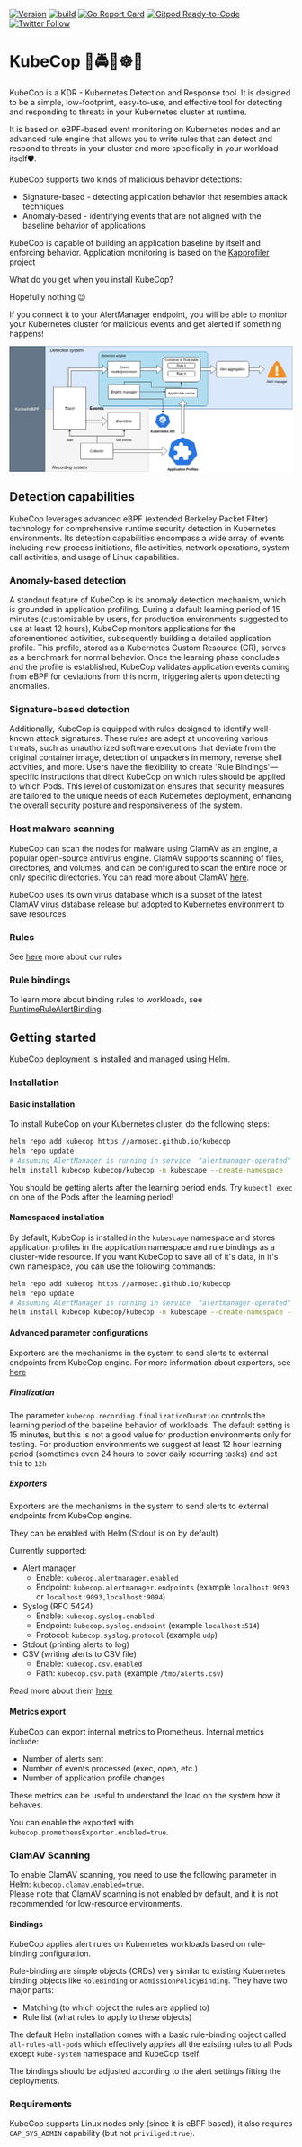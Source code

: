 [![Version](https://img.shields.io/github/v/release/armosec/kubecop)](https://github.com/armosec/kubecop/releases)
[![build](https://github.com/armosec/kubecop/actions/workflows/release.yaml/badge.svg)](https://github.com/armosec/kubecop/actions/workflows/release.yaml/badge.svg)
[![Go Report Card](https://goreportcard.com/badge/github.com/armosec/kubecop)](https://goreportcard.com/report/github.com/armosec/kubecop)
[![Gitpod Ready-to-Code](https://img.shields.io/badge/Gitpod-Ready--to--Code-blue?logo=gitpod)](https://gitpod.io/#https://github.com/armosec/kubecop)
[![Twitter Follow](https://img.shields.io/twitter/follow/kubescape?style=social)](https://twitter.com/kubescape)

# KubeCop 🚨🚔🚢☸️🚨

KubeCop is a KDR - Kubernetes Detection and Response tool. It is designed to be a simple, low-footprint, easy-to-use, and effective tool for detecting and responding to threats in your Kubernetes cluster at runtime.

It is based on eBPF-based event monitoring on Kubernetes nodes and an advanced rule engine that allows you to write rules that can detect and respond to threats in your cluster and more specifically in your workload itself🛡️.

KubeCop supports two kinds of malicious behavior detections:
* Signature-based - detecting application behavior that resembles attack techniques
* Anomaly-based - identifying events that are not aligned with the baseline behavior of applications

KubeCop is capable of building an application baseline by itself and enforcing behavior. Application monitoring is based on the [Kapprofiler](https://github.com/kubescape/kapprofiler/) project

What do you get when you install KubeCop?

Hopefully nothing 😉

If you connect it to your AlertManager endpoint, you will be able to monitor your Kubernetes cluster for malicious events and get alerted if something happens!


![Design](/docs/images/kubecop-software-design.png)


## Detection capabilities

KubeCop leverages advanced eBPF (extended Berkeley Packet Filter) technology for comprehensive runtime security detection in Kubernetes environments. Its detection capabilities encompass a wide array of events including new process initiations, file activities, network operations, system call activities, and usage of Linux capabilities.

### Anomaly-based detection

A standout feature of KubeCop is its anomaly detection mechanism, which is grounded in application profiling. During a default learning period of 15 minutes (customizable by users, for production environments suggested to use at least 12 hours), KubeCop monitors applications for the aforementioned activities, subsequently building a detailed application profile. This profile, stored as a Kubernetes Custom Resource (CR), serves as a benchmark for normal behavior. Once the learning phase concludes and the profile is established, KubeCop validates application events coming from eBPF for deviations from this norm, triggering alerts upon detecting anomalies.

### Signature-based detection

Additionally, KubeCop is equipped with rules designed to identify well-known attack signatures. These rules are adept at uncovering various threats, such as unauthorized software executions that deviate from the original container image, detection of unpackers in memory, reverse shell activities, and more. Users have the flexibility to create 'Rule Bindings'—specific instructions that direct KubeCop on which rules should be applied to which Pods. This level of customization ensures that security measures are tailored to the unique needs of each Kubernetes deployment, enhancing the overall security posture and responsiveness of the system.

### Host malware scanning

KubeCop can scan the nodes for malware using ClamAV as an engine, a popular open-source antivirus engine. ClamAV supports scanning of files, directories, and volumes, and can be configured to scan the entire node or only specific directories. You can read more about ClamAV [here](https://www.clamav.net/). <br>

KubeCop uses its own virus database which is a subset of the latest ClamAV virus database release but adopted to Kubernetes environment to save resources.

### Rules

See [here](/pkg/engine/rule/README.md) more about our rules

### Rule bindings

To learn more about binding rules to workloads, see [RuntimeRuleAlertBinding](pkg/rulebindingstore/README.md).

## Getting started

KubeCop deployment is installed and managed using Helm.

### Installation


#### Basic installation

To install KubeCop on your Kubernetes cluster, do the following steps:

```bash
helm repo add kubecop https://armosec.github.io/kubecop
helm repo update
# Assuming AlertManager is running in service  "alertmanager-operated" in namespace "monitoring"
helm install kubecop kubecop/kubecop -n kubescape --create-namespace
```

You should be getting alerts after the learning period ends. Try `kubectl exec` on one of the Pods after the learning period!

#### Namespaced installation
By default, KubeCop is installed in the `kubescape` namespace and stores application profiles in the application namespace and rule bindings as a cluster-wide resource.
If you want KubeCop to save all of it's data, in it's own namespace, you can use the following commands:

```bash
helm repo add kubecop https://armosec.github.io/kubecop
helm repo update
# Assuming AlertManager is running in service  "alertmanager-operated" in namespace "monitoring"
helm install kubecop kubecop/kubecop -n kubescape --create-namespace --set isNamespaced=true --set isClusterScoped=false
```

#### Advanced parameter configurations
Exporters are the mechanisms in the system to send alerts to external endpoints from KubeCop engine.
For more information about exporters, see [here](/pkg/exporters/README.md)

##### Finalization

The parameter `kubecop.recording.finalizationDuration` controls the learning period of the baseline behavior of workloads. The default setting is 15 minutes, but this is not a good value for production environments only for testing. For production environments we suggest at least 12 hour learning period (sometimes even 24 hours to cover daily recurring tasks) and set this to `12h`

##### Exporters

Exporters are the mechanisms in the system to send alerts to external endpoints from KubeCop engine.

They can be enabled with Helm (Stdout is on by default)

Currently supported:
* Alert manager
    * Enable: `kubecop.alertmanager.enabled`
    * Endpoint: `kubecop.alertmanager.endpoints` (example `localhost:9093` or `localhost:9093,localhost:9094`)
* Syslog (RFC 5424)
    * Enable: `kubecop.syslog.enabled`
    * Endpoint: `kubecop.syslog.endpoint` (example `localhost:514`)
    * Protocol: `kubecop.syslog.protocol` (example `udp`)
* Stdout (printing alerts to log)
* CSV (writing alerts to CSV file)
    * Enable: `kubecop.csv.enabled`
    * Path: `kubecop.csv.path` (example `/tmp/alerts.csv`)


Read more about them [here](/pkg/exporters/README.md)

#### Metrics export

KubeCop can export internal metrics to Prometheus. Internal metrics include:

* Number of alerts sent
* Number of events processed (exec, open, etc.)
* Number of application profile changes

These metrics can be useful to understand the load on the system how it behaves.

You can enable the exported with `kubecop.prometheusExporter.enabled=true`.

### ClamAV Scanning

To enable ClamAV scanning, you need to use the following parameter in Helm: `kubecop.clamav.enabled=true`. <br>
Please note that ClamAV scanning is not enabled by default, and it is not recommended for low-resource environments.

#### Bindings

KubeCop applies alert rules on Kubernetes workloads based on rule-binding configuration.

Rule-binding are simple objects (CRDs) very similar to existing Kubernetes binding objects like `RoleBinding` or `AdmissionPolicyBinding`. They have two major parts:
* Matching (to which object the rules are applied to)
* Rule list (what rules to apply to these objects)

The default Helm installation comes with a basic rule-binding object called `all-rules-all-pods` which effectively applies all the existing rules to all Pods except `kube-system` namespace and KubeCop itself.

The bindings should be adjusted according to the alert settings fitting the deployments.

### Requirements

KubeCop supports Linux nodes only (since it is eBPF based), it also requires `CAP_SYS_ADMIN` capability (but not `privilged:true`).
